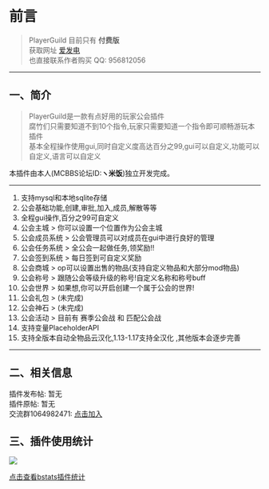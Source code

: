 # 前言
> PlayerGuild 目前只有 **付费版**  
> 获取网址 [爱发电](https://afdian.net/@PlayerTitle)  
> 也直接联系作者购买 QQ: 956812056
------------
## 一、简介

> PlayerGuild是一款有点好用的玩家公会插件  
腐竹们只需要知道不到10个指令,玩家只需要知道一个指令即可顺畅游玩本插件  
基本全程操作使用gui,同时自定义度高达百分之99,gui可以自定义,功能可以自定义,语言可以自定义

本插件由本人(MCBBS论坛ID:**ヽ米饭**)独立开发完成。

------------
1. 支持mysql和本地sqlite存储
2. 公会基础功能,创建,审批,加入,成员,解散等等
3. 全程gui操作,百分之99可自定义
4. 公会主城 > 你可以设置一个位置作为公会主城
5. 公会成员系统 > 公会管理员可以对成员在gui中进行良好的管理
6. 公会任务系统 > 全公会一起做任务,领奖励!!
7. 公会签到系统 > 每日签到可自定义奖励
8. 公会商城 > op可以设置出售的物品(支持自定义物品和大部分mod物品)
9. 公会称号 > 跟随公会等级升级的称号!自定义名称和称号buff
10. 公会世界 > 如果想,你可以开启创建一个属于公会的世界!
11. 公会礼包 > (未完成)
12. 公会神石 > (未完成)
13. 公会活动 > 目前有 赛季公会战 和 匹配公会战
14. 支持变量PlaceholderAPI
16. 支持全版本自动全物品云汉化,1.13-1.17支持全汉化 ,其他版本会逐步完善
------------

## 二、相关信息
插件发布帖: 暂无     
插件原帖: 暂无  
交流群1064982471: [点击加入](https://jq.qq.com/?_wv=1027&k=5sxTf8u)  

## 三、插件使用统计

![](https://bstats.org/signatures/bukkit/PlayerGuild.svg)

[点击查看bstats插件统计](https://bstats.org/plugin/bukkit/PlayerGuild/12551)
